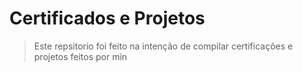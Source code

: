 # Certificados e Projetos

> Este repsitorio foi feito na intenção de compilar certificações e projetos feitos por min 
